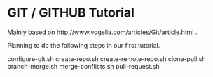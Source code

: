 # GIT / GITHUB Tutorial

Mainly based on http://www.vogella.com/articles/Git/article.html .

Planning to do the following steps in our first tutorial.

configure-git.sh
create-repo.sh
create-remote-repo.sh
clone-pull.sh
branch-merge.sh
merge-conflicts.sh
pull-request.sh
